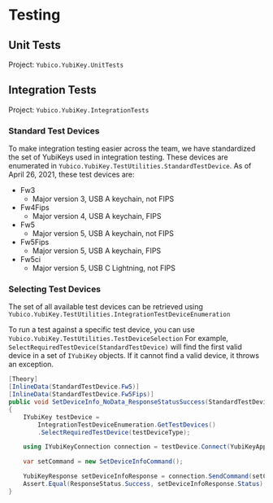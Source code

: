<!-- Copyright 2021 Yubico AB

Licensed under the Apache License, Version 2.0 (the "License");
you may not use this file except in compliance with the License.
You may obtain a copy of the License at

    http://www.apache.org/licenses/LICENSE-2.0

Unless required by applicable law or agreed to in writing, software
distributed under the License is distributed on an "AS IS" BASIS,
WITHOUT WARRANTIES OR CONDITIONS OF ANY KIND, either express or implied.
See the License for the specific language governing permissions and
limitations under the License. -->

# Testing

## Unit Tests

Project: `Yubico.YubiKey.UnitTests`

## Integration Tests

Project: `Yubico.YubiKey.IntegrationTests`

### Standard Test Devices

To make integration testing easier across the team, we have standardized the set of YubiKeys used in integration testing. These devices are enumerated in `Yubico.YubiKey.TestUtilities.StandardTestDevice`. As of April 26, 2021, these test devices are:

- Fw3
  - Major version 3, USB A keychain, not FIPS
- Fw4Fips
  - Major version 4, USB A keychain, FIPS
- Fw5
  - Major version 5, USB A keychain, not FIPS
- Fw5Fips
  - Major version 5, USB A keychain, FIPS
- Fw5ci
  - Major version 5, USB C Lightning, not FIPS

### Selecting Test Devices

The set of all available test devices can be retrieved using `Yubico.YubiKey.TestUtilities.IntegrationTestDeviceEnumeration`

To run a test against a specific test device, you can use `Yubico.YubiKey.TestUtilities.TestDeviceSelection` For example, `SelectRequiredTestDevice(StandardTestDevice)` will find the first valid device in a set of `IYubiKey` objects. If it cannot find a valid device, it throws an exception.

```csharp
[Theory]
[InlineData(StandardTestDevice.Fw5)]
[InlineData(StandardTestDevice.Fw5Fips)]
public void SetDeviceInfo_NoData_ResponseStatusSuccess(StandardTestDevice testDeviceType)
{
    IYubiKey testDevice =
        IntegrationTestDeviceEnumeration.GetTestDevices()
        .SelectRequiredTestDevice(testDeviceType);

    using IYubiKeyConnection connection = testDevice.Connect(YubiKeyApplication.Management);

    var setCommand = new SetDeviceInfoCommand();

    YubiKeyResponse setDeviceInfoResponse = connection.SendCommand(setCommand);
    Assert.Equal(ResponseStatus.Success, setDeviceInfoResponse.Status);
}
```
